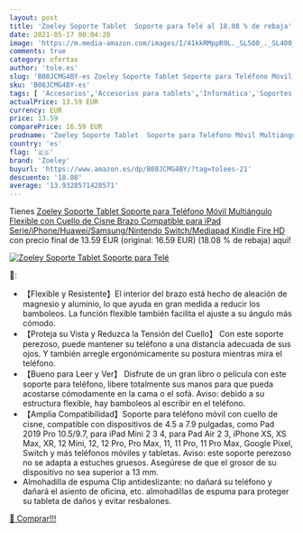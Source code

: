 ```yaml
---
layout: post
title: 'Zoeley Soporte Tablet  Soporte para Telé al 18.08 % de rebaja'
date: 2021-05-17 00:04:20
image: 'https://m.media-amazon.com/images/I/41kkRMppR9L._SL500_._SL400_.jpg'
comments: true
category: ofertas
author: 'tole.es'
slug: 'B08JCMG4BY-es Zoeley Soporte Tablet Soporte para Teléfono Móvil...'
sku: 'B08JCMG4BY-es'
tags: [ 'Accesorios','Accesorios para tablets','Informática','Soportes para tablets','ipad','zoeley', ]
actualPrice: 13.59 EUR
currency: EUR
price: 13.59
comparePrice: 16.59 EUR
prodname: 'Zoeley Soporte Tablet  Soporte para Teléfono Móvil Multiángulo Flexible con Cuello de Cisne Brazo  Compatible para iPad Serie/iPhone/Huawei/Samsung/Nintendo Switch/Mediapad Kindle Fire HD'
country: 'es'
flag: '🇪🇸'
brand: 'Zoeley'
buyurl: 'https://www.amazon.es/dp/B08JCMG4BY/?tag=tolees-21'
descuento: '18.08'
average: '13.9328571428571'
---
```


Tienes [Zoeley Soporte Tablet  Soporte para Teléfono Móvil Multiángulo Flexible con Cuello de Cisne Brazo  Compatible para iPad Serie/iPhone/Huawei/Samsung/Nintendo Switch/Mediapad Kindle Fire HD](https://www.amazon.es/dp/B08JCMG4BY/?tag=tolees-21) con precio final de  13.59 EUR (original: 16.59 EUR) (18.08 %  de rebaja) aqui!

[![Zoeley Soporte Tablet  Soporte para Telé](https://m.media-amazon.com/images/I/41kkRMppR9L._SL500_._SL400_.jpg)](https://www.amazon.es/dp/B08JCMG4BY/?tag=tolees-21)

🔎:

- 【Flexible y Resistente】El interior del brazo está hecho de aleación de magnesio y aluminio, lo que ayuda en gran medida a reducir los bamboleos. La función flexible también facilita el ajuste a su ángulo más cómodo.
- 【Proteja su Vista y Reduzca la Tensión del Cuello】 Con este soporte perezoso, puede mantener su teléfono a una distancia adecuada de sus ojos. Y también arregle ergonómicamente su postura mientras mira el teléfono.
- 【Bueno para Leer y Ver】 Disfrute de un gran libro o película con este soporte para teléfono, libere totalmente sus manos para que pueda acostarse cómodamente en la cama o el sofá. Aviso: debido a su estructura flexible, hay bamboleos al escribir en el teléfono.
- 【Amplia Compatibilidad】Soporte para teléfono móvil con cuello de cisne, compatible con dispositivos de 4.5 a 7.9 pulgadas, como Pad 2019 Pro 10.5/9.7, para iPad Mini 2 3 4, para Pad Air 2 3, iPhone XS, XS Max, XR, 12 Mini, 12, 12 Pro, Pro Max, 11, 11 Pro, 11 Pro Max, Google Pixel, Switch y más teléfonos móviles y tabletas. Aviso: este soporte perezoso no se adapta a estuches gruesos. Asegúrese de que el grosor de su dispositivo no sea superior a 13 mm.
- Almohadilla de espuma Clip antideslizante: no dañará su teléfono y dañará el asiento de oficina, etc. almohadillas de espuma para proteger su tableta de daños y evitar resbalones.

[🛒 Comprar!!!](https://www.amazon.es/dp/B08JCMG4BY/?tag=tolees-21)
